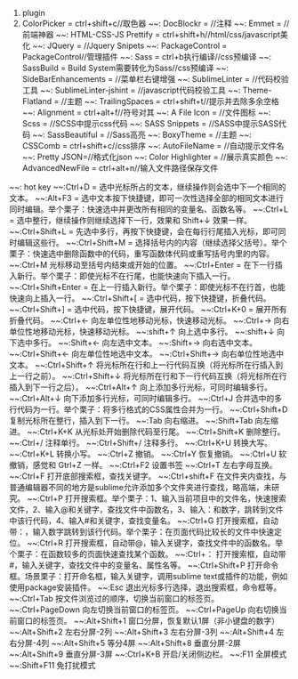 1. plugin
2. ColorPicker          = ctrl+shift+c//取色器
~~: DocBlockr            = //注释
~~:	Emmet                = //前端神器
~~: HTML-CSS-JS Prettify = ctrl+shift+h//html/css/javascript美化
~~: JQuery               = //Jquery Snipets
~~: PackageControl       = PackageControl//管理插件
~~: Sass                 = ctrl+b执行编译//css预编译
~~: SassBuild            = Build System需要转化为Sass//css预编译
~~: SideBarEnhancements  = //菜单栏右键增强
~~: SublimeLinter        = //代码校验工具
~~: SublimeLinter-jshint = //javascript代码校验工具
~~: Theme-Flatland       = //主题
~~: TrailingSpaces       = ctrl+shift+t//提示并去除多余空格
~~: Alignment            = ctrl+alt+f//符号对其
~~: A File Icon          = //文件图标
~~: Scss                 = //SCSS中提示css代码
~~: SASS Snippets        = //SASS中提示SASS代码
~~: SassBeautiful        = //Sass高亮
~~: BoxyTheme            = //主题
~~: CSSComb              = ctrl+shift+c//css排序
~~: AutoFileName         = //自动提示文件名
~~: Pretty JSON=//格式化json
~~: Color Highlighter = //展示真实颜色
~~: AdvancedNewFile = ctrl+alt+n//输入文件路径保存文件

~~: hot key
~~:Ctrl+D                = 选中光标所占的文本，继续操作则会选中下一个相同的文本。
~~:Alt+F3                = 选中文本按下快捷键，即可一次性选择全部的相同文本进行同时编辑。举个栗子：快速选中并更改所有相同的变量名、函数名等。
~~:Ctrl+L                = 选中整行，继续操作则继续选择下一行，效果和 Shift+↓ 效果一样。
~~:Ctrl+Shift+L          = 先选中多行，再按下快捷键，会在每行行尾插入光标，即可同时编辑这些行。
~~:Ctrl+Shift+M          = 选择括号内的内容（继续选择父括号）。举个栗子：快速选中删除函数中的代码，重写函数体代码或重写括号内里的内容。
~~:Ctrl+M 光标移动至括号内结束或开始的位置。
~~:Ctrl+Enter            = 在下一行插入新行。举个栗子：即使光标不在行尾，也能快速向下插入一行。
~~:Ctrl+Shift+Enter      = 在上一行插入新行。举个栗子：即使光标不在行首，也能快速向上插入一行。
~~:Ctrl+Shift+[          = 选中代码，按下快捷键，折叠代码。
~~:Ctrl+Shift+]          = 选中代码，按下快捷键，展开代码。
~~:Ctrl+K+0              = 展开所有折叠代码。
~~:Ctrl+← 向左单位性地移动光标，快速移动光标。
~~:Ctrl+→ 向右单位性地移动光标，快速移动光标。
~~:shift+↑ 向上选中多行。
~~:shift+↓ 向下选中多行。
~~:Shift+← 向左选中文本。
~~:Shift+→ 向右选中文本。
~~:Ctrl+Shift+← 向左单位性地选中文本。
~~:Ctrl+Shift+→ 向右单位性地选中文本。
~~:Ctrl+Shift+↑ 将光标所在行和上一行代码互换（将光标所在行插入到上一行之前）。
~~:Ctrl+Shift+↓ 将光标所在行和下一行代码互换（将光标所在行插入到下一行之后）。
~~:Ctrl+Alt+↑ 向上添加多行光标，可同时编辑多行。
~~:Ctrl+Alt+↓ 向下添加多行光标，可同时编辑多行。
~~:Ctrl+J 合并选中的多行代码为一行。举个栗子：将多行格式的CSS属性合并为一行。
~~:Ctrl+Shift+D 复制光标所在整行，插入到下一行。
~~:Tab 向右缩进。
~~:Shift+Tab 向左缩进。
~~:Ctrl+K+K 从光标处开始删除代码至行尾。
~~:Ctrl+Shift+K 删除整行。
~~:Ctrl+/ 注释单行。
~~:Ctrl+Shift+/ 注释多行。
~~:Ctrl+K+U 转换大写。
~~:Ctrl+K+L 转换小写。
~~:Ctrl+Z 撤销。
~~:Ctrl+Y 恢复撤销。
~~:Ctrl+U 软撤销，感觉和 Gtrl+Z 一样。
~~:Ctrl+F2 设置书签
~~:Ctrl+T 左右字母互换。
~~:Ctrl+F 打开底部搜索框，查找关键字。
~~:Ctrl+shift+F 在文件夹内查找，与普通编辑器不同的地方是sublime允许添加多个文件夹进行查找，略高端，未研究。
~~:Ctrl+P 打开搜索框。举个栗子：1、输入当前项目中的文件名，快速搜索文件，2、输入@和关键字，查找文件中函数名，3、输入：和数字，跳转到文件中该行代码，4、输入#和关键字，查找变量名。
~~:Ctrl+G 打开搜索框，自动带：，输入数字跳转到该行代码。举个栗子：在页面代码比较长的文件中快速定位。
~~:Ctrl+R 打开搜索框，自动带@，输入关键字，查找文件中的函数名。举个栗子：在函数较多的页面快速查找某个函数。
~~:Ctrl+： 打开搜索框，自动带#，输入关键字，查找文件中的变量名、属性名等。
~~:Ctrl+Shift+P 打开命令框。场景栗子：打开命名框，输入关键字，调用sublime text或插件的功能，例如使用package安装插件。
~~:Esc 退出光标多行选择，退出搜索框，命令框等。
~~:Ctrl+Tab 按文件浏览过的顺序，切换当前窗口的标签页。
~~:Ctrl+PageDown 向左切换当前窗口的标签页。
~~:Ctrl+PageUp 向右切换当前窗口的标签页。
~~:Alt+Shift+1 窗口分屏，恢复默认1屏（非小键盘的数字）
~~:Alt+Shift+2 左右分屏-2列
~~:Alt+Shift+3 左右分屏-3列
~~:Alt+Shift+4 左右分屏-4列
~~:Alt+Shift+5 等分4屏
~~:Alt+Shift+8 垂直分屏-2屏
~~:Alt+Shift+9 垂直分屏-3屏
~~:Ctrl+K+B 开启/关闭侧边栏。
~~:F11 全屏模式
~~:Shift+F11 免打扰模式
